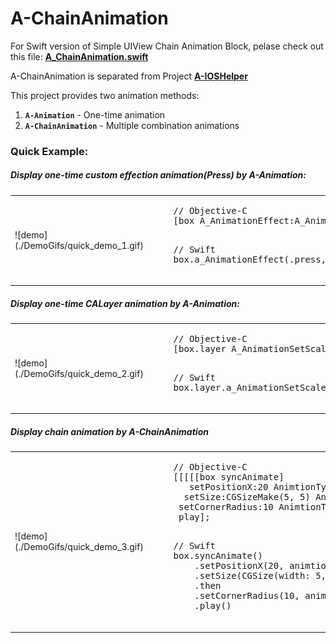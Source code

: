 # A-ChainAnimation

For Swift version of Simple UIView Chain Animation Block, pelase check out this file: **[A_ChainAnimation.swift](https://gist.github.com/Animaxx/4802f8c7eb66fa92332dd0cd39a4aac8)**


A-ChainAnimation is separated from Project **[A-IOSHelper](https://github.com/Animaxx/A-IOSHelper)**


This project provides two animation methods:

1. **`A-Animation`** - One-time animation
2. **`A-ChainAnimation`** - Multiple combination animations


### Quick Example:

##### Display one-time custom effection animation(Press) by **A-Animation**:

<table>
<tr>
<td width="25%">
	![demo](./DemoGifs/quick_demo_1.gif)
</td>
<td width="75%">
	<pre lang="Objective-C">
	// Objective-C
	[box A_AnimationEffect:A_AnimationEffectType_press Repeat:2.5 Duration:1.0];
	</pre>
	<pre lang="Swift">
	// Swift
	box.a_AnimationEffect(.press, repeat: 2.5, duration: 1.0)
	</pre>
</td>
</tr>
</table>


##### Display one-time CALayer animation by **A-Animation**:

<table>
<tr>
<td width="25%">
	![demo](./DemoGifs/quick_demo_2.gif)
</td>
<td width="75%">
	<pre lang="Objective-C">
	// Objective-C
	[box.layer A_AnimationSetScaleX:1.5 AnimtionType:A_AnimationType_easeInOutBounce Duraion:1.0];
	</pre>
	<pre lang="Swift">
	// Swift
	box.layer.a_AnimationSetScaleX(1.5, animtionType: .easeInOutBounce, duraion:1.0)
	</pre>
</td>
</tr>
</table>


##### Display chain animation by **A-ChainAnimation**

<table>
<tr>
<td width="25%">
	![demo](./DemoGifs/quick_demo_3.gif)
</td>
<td width="75%">
	<pre lang="Objective-C">
	// Objective-C
	[[[[[box syncAnimate]
	   setPositionX:20 AnimtionType:A_AnimationType_spring Duraion:2.0]
	  setSize:CGSizeMake(5, 5) AnimtionType:A_AnimationType_bigLongSpring Duraion:3.0].then
	 setCornerRadius:10 AnimtionType:A_AnimationType_noEffect]
	 play];
	</pre>
	<pre lang="Swift">
	// Swift
	box.syncAnimate()
	    .setPositionX(20, animtionType: .spring, duraion: 2.0)
	    .setSize(CGSize(width: 5, height: 5), animtionType: .bigLongSpring , duraion: 3.0)
	    .then
	    .setCornerRadius(10, animtionType: .noEffect)
	    .play()
	</pre>
</td>
</tr>
</table>





